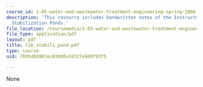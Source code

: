 ```yaml
---
course_id: 1-85-water-and-wastewater-treatment-engineering-spring-2006
description: 'This resource includes handwritten notes of the Instructor on the topic:
  Stabilization Ponds.'
file_location: /coursemedia/1-85-water-and-wastewater-treatment-engineering-spring-2006/703bd02081ec03dd0a34327e949f93f5_l16_stabili_pond.pdf
file_type: application/pdf
layout: pdf
title: l16_stabili_pond.pdf
type: course
uid: 703bd02081ec03dd0a34327e949f93f5

---
```

None